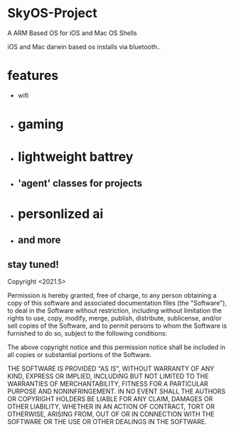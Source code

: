 # SkyOS-Project
  A ARM Based OS for iOS and Mac OS Shells   



iOS and Mac darwin based os installs via bluetooth..

# features
- wifi
- # gaming
- # lightweight battrey 
- ## 'agent' classes for projects
- # personlized ai
- ## and more 


## stay tuned! 
Copyright <FlamesAGI> <2021.5>

Permission is hereby granted, free of charge, to any person obtaining a copy of this software and associated documentation files (the "Software"), to deal in the Software without restriction, including without limitation the rights to use, copy, modify, merge, publish, distribute, sublicense, and/or sell copies of the Software, and to permit persons to whom the Software is furnished to do so, subject to the following conditions:

The above copyright notice and this permission notice shall be included in all copies or substantial portions of the Software.

THE SOFTWARE IS PROVIDED "AS IS", WITHOUT WARRANTY OF ANY KIND, EXPRESS OR IMPLIED, INCLUDING BUT NOT LIMITED TO THE WARRANTIES OF MERCHANTABILITY, FITNESS FOR A PARTICULAR PURPOSE AND NONINFRINGEMENT. IN NO EVENT SHALL THE AUTHORS OR COPYRIGHT HOLDERS BE LIABLE FOR ANY CLAIM, DAMAGES OR OTHER LIABILITY, WHETHER IN AN ACTION OF CONTRACT, TORT OR OTHERWISE, ARISING FROM, OUT OF OR IN CONNECTION WITH THE SOFTWARE OR THE USE OR OTHER DEALINGS IN THE SOFTWARE.
